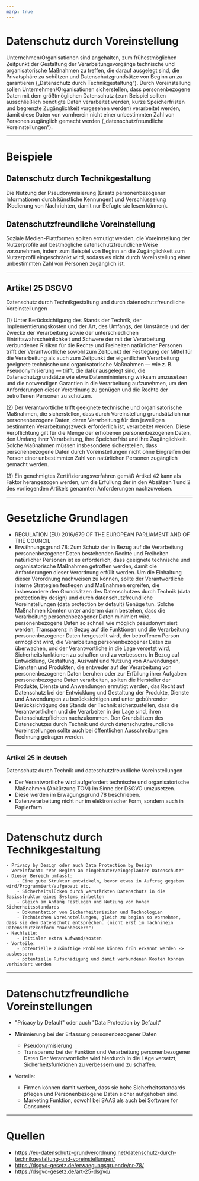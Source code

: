 ```yaml
---
marp: true
---
```

# Datenschutz durch Voreinstellung

Unternehmen/Organisationen sind angehalten, zum frühestmöglichen Zeitpunkt der Gestaltung der Verarbeitungsvorgänge technische und organisatorische Maßnahmen zu treffen, die darauf ausgelegt sind, die Privatsphäre zu schützen und Datenschutzgrundsätze von Beginn an zu garantieren („Datenschutz durch Technikgestaltung“). Durch Voreinstellung sollen Unternehmen/Organisationen sicherstellen, dass personenbezogene Daten mit dem größtmöglichen Datenschutz (zum Beispiel sollten ausschließlich benötigte Daten verarbeitet werden, kurze Speicherfristen und begrenzte Zugänglichkeit vorgesehen werden) verarbeitet werden, damit diese Daten von vornherein nicht einer unbestimmten Zahl von Personen zugänglich gemacht werden („datenschutzfreundliche Voreinstellungen“).

---
# Beispiele
## Datenschutz durch Technikgestaltung
Die Nutzung der Pseudonymisierung (Ersatz personenbezogener Informationen durch künstliche Kennungen) und Verschlüsselung (Kodierung von Nachrichten, damit nur Befugte sie lesen können).

## Datenschutzfreundliche Voreinstellung
Soziale Medien-Plattformen sollten ermutigt werden, die Voreinstellung der Nutzerprofile auf bestmögliche datenschutzfreundliche Weise vorzunehmen, indem zum Beispiel von Beginn an die Zugänglichkeit zum Nutzerprofil eingeschränkt wird, sodass es nicht durch Voreinstellung einer unbestimmten Zahl von Personen zugänglich ist.

---
## Artikel 25 DSGVO

Datenschutz durch Technikgestaltung und durch datenschutzfreundliche Voreinstellungen

(1)   Unter Berücksichtigung des Stands der Technik, der Implementierungskosten und der Art, des Umfangs, der Umstände und der Zwecke der Verarbeitung sowie der unterschiedlichen Eintrittswahrscheinlichkeit und Schwere der mit der Verarbeitung verbundenen Risiken für die Rechte und Freiheiten natürlicher Personen trifft der Verantwortliche sowohl zum Zeitpunkt der Festlegung der Mittel für die Verarbeitung als auch zum Zeitpunkt der eigentlichen Verarbeitung geeignete technische und organisatorische Maßnahmen — wie z. B. Pseudonymisierung — trifft, die dafür ausgelegt sind, die Datenschutzgrundsätze wie etwa Datenminimierung wirksam umzusetzen und die notwendigen Garantien in die Verarbeitung aufzunehmen, um den Anforderungen dieser Verordnung zu genügen und die Rechte der betroffenen Personen zu schützen.

(2)   Der Verantwortliche trifft geeignete technische und organisatorische Maßnahmen, die sicherstellen, dass durch Voreinstellung grundsätzlich nur personenbezogene Daten, deren Verarbeitung für den jeweiligen bestimmten Verarbeitungszweck erforderlich ist, verarbeitet werden. Diese Verpflichtung gilt für die Menge der erhobenen personenbezogenen Daten, den Umfang ihrer Verarbeitung, ihre Speicherfrist und ihre Zugänglichkeit. Solche Maßnahmen müssen insbesondere sicherstellen, dass personenbezogene Daten durch Voreinstellungen nicht ohne Eingreifen der Person einer unbestimmten Zahl von natürlichen Personen zugänglich gemacht werden.

(3)   Ein genehmigtes Zertifizierungsverfahren gemäß Artikel 42 kann als Faktor herangezogen werden, um die Erfüllung der in den Absätzen 1 und 2 des vorliegenden Artikels genannten Anforderungen nachzuweisen.

--- 
# Gesetzliche Grundlagen
- REGULATION (EU) 2016/679 OF THE EUROPEAN PARLIAMENT AND OF THE COUNCIL
- Erwähnungsgrund 78:
    Zum Schutz der in Bezug auf die Verarbeitung personenbezogener Daten bestehenden Rechte und Freiheiten natürlicher Personen ist es erforderlich, dass geeignete technische und organisatorische Maßnahmen getroffen werden, damit die Anforderungen dieser Verordnung erfüllt werden. Um die Einhaltung dieser Verordnung nachweisen zu können, sollte der Verantwortliche interne Strategien festlegen und Maßnahmen ergreifen, die insbesondere den Grundsätzen des Datenschutzes durch Technik (data protection by design) und durch datenschutzfreundliche Voreinstellungen (data protection by default) Genüge tun. Solche Maßnahmen könnten unter anderem darin bestehen, dass die Verarbeitung personenbezogener Daten minimiert wird, personenbezogene Daten so schnell wie möglich pseudonymisiert werden, Transparenz in Bezug auf die Funktionen und die Verarbeitung personenbezogener Daten hergestellt wird, der betroffenen Person ermöglicht wird, die Verarbeitung personenbezogener Daten zu überwachen, und der Verantwortliche in die Lage versetzt wird, Sicherheitsfunktionen zu schaffen und zu verbessern. In Bezug auf Entwicklung, Gestaltung, Auswahl und Nutzung von Anwendungen, Diensten und Produkten, die entweder auf der Verarbeitung von personenbezogenen Daten beruhen oder zur Erfüllung ihrer Aufgaben personenbezogene Daten verarbeiten, sollten die Hersteller der Produkte, Dienste und Anwendungen ermutigt werden, das Recht auf Datenschutz bei der Entwicklung und Gestaltung der Produkte, Dienste und Anwendungen zu berücksichtigen und unter gebührender Berücksichtigung des Stands der Technik sicherzustellen, dass die Verantwortlichen und die Verarbeiter in der Lage sind, ihren Datenschutzpflichten nachzukommen. Den Grundsätzen des Datenschutzes durch Technik und durch datenschutzfreundliche Voreinstellungen sollte auch bei öffentlichen Ausschreibungen Rechnung getragen werden.
---

### Artikel 25 in deutsch
 Datenschutz durch Technik und dateschutzfreundliche Voreinstellungen
- Der Verantwortliche wird aufgefordert technische und organisatorische Maßnahmen (Abkürzung TOM) im Sinne der DSGVO umzusetzen.
- Diese werden im Erwägungsgrund 78 beschrieben.
- Datenverarbeitung nicht nur im elektronischer Form, sondern auch in Papierform.

---
# Datenschutz durch Technikgestaltung
```
- Privacy by Design oder auch Data Protection by Design
- Vereinfacht: "Von Beginn an eingebauter/eingeplanter Datenschutz"
- Dieser Bereich umfasst:
    - Eine gute Struktur entwickeln, bevor etwas in Auftrag gegeben wird/Programmiert/aufgebaut etc.
    - Sicherheitslücken durch verstärkten Datenschutz in die Basisstruktur eines Systems einbetten
    - Gleich am Anfang Festlegen und Nutzung von hohen Sicherheitsstandards
    - Dokumentation von Sicherheitsrisiken und Technologien
    - Technischen Voreinstellungen, gleich zu beginn so vornehmen, dass sie dem Datenschutz entsprechen. (nicht erst im nachhinein Datenschutzkonform "nachbessern")
- Nachteile:
    - Initialer extra Aufwand/Kosten
- Vorteile:
    - potentielle zukünftige Probleme können früh erkannt werden -> ausbessern
    - potentielle Rufschädigung und damit verbundenen Kosten können verhindert werden
```

---
# Datenschutzfreundliche Voreinstellungen
- "Pricacy by Default" oder auch "Data Protection by Default"
- Minimierung bei der Erfassung personenbezogener Daten
    - Pseudonymisierung
    - Transparenz bei der Funktion und Verarbeitung personenbezogener Daten
    Der Verantwortliche wird hierdurch in die LAge versetzt, Sicherheitsfunktionen zu verbessern und zu schaffen.

- Vorteile:
    - Firmen können damit werben, dass sie hohe Sicherheitsstandards pflegen und Personenbezogene Daten sicher aufgehoben sind.
    - Marketing Funktion, sowohl bei SAAS als auch bei Software for Consuners


---
# Quellen
- https://eu-datenschutz-grundverordnung.net/datenschutz-durch-technikgestaltung-und-voreinstellungen/
- https://dsgvo-gesetz.de/erwaegungsgruende/nr-78/
- https://dsgvo-gesetz.de/art-25-dsgvo/